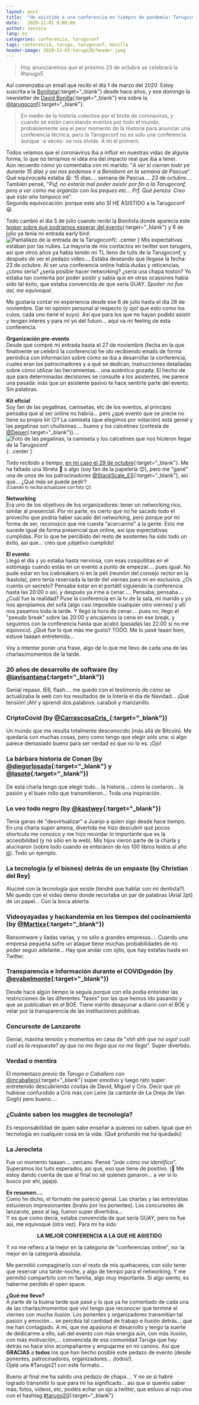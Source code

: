 ```yaml
---
layout: post
title:  "He asistido a una conferencia en tiempos de pandemia: Tarugoconf"
date:   2020-12-01 9:00:00
author: Jessica
lang: es
categories: conferencia, tarugoconf
tags: conferencia, tarugo, tarugoconf, bonilla
header-image: 2020-12-01-tarugo20/header.jpeg
---
```


> Hoy anunciaremos que el próximo 23 de octubre se celebrará la #tarugo5

Así comenzaba un email que recibí el día 1 de marzo del 2020. Estoy suscrita a la [Bonilista](https://www.bonillaware.com/tag/bonilista){:target="_blank"} desde hace años, y ese domingo la newsletter de [David Bonilla](https://twitter.com/david_bonilla){:target="_blank"} era sobre la [@tarugoconf](https://twitter.com/tarugoconf){:target="_blank"}.

> En medio de la histeria colectiva por el brote de coronavirus, y cuando se están cancelando eventos por todo el mundo, probablemente sea el peor momento de la Historia para anunciar una conferencia técnica, pero la Tarugoconf no es solo una conferencia aunque -a veces- se nos olvide. A mí el primero.

Todos veíamos que el coronavirus iba a influir en nuestras vidas de alguna forma, lo que no teníamos ni idea era del impacto real que iba a tener.  
Aún recuerdo cómo yo comentaba con mi marido: "_A ver si cierran todo ya durante 15 días y así nos podemos ir a Benidorm en la semana de Pascua_".  
Qué equivocada estaba 😩: 15 días.... semana de Pascua.... 23 de octubre....  
También pensé, "_Puf, no estaría mal poder asistir por fin a la Tarugoconf, pero a ver cómo me organizo con los peques etc... Prf. Qué pereza. Creo que este año tampoco iré_".  
Segunda equivocación: porque este año SÍ HE ASISTIDO a la Tarugoconf 😃.

Todo cambió el día 5 de julio cuando recibí la Bonilista donde aparecía este [_teaser_ sobre qué podríamos esperar del evento](https://vimeo.com/434728665){:target="_blank"} y 6 de julio ya tenía mi entrada early bird:
![Pantallazo de la entrada de la Tarugoconf](/assets/images/2020-12-01-tarugo20/entrada.png){: .center }
Mis expectativas estaban por las nubes. La mayoría de mis contactos en twitter son _tarugers_, así que otros años ya había tenido mi TL lleno de tuits de la Tarugoconf, y después de ver el pedazo video.... Estaba deseando que llegase la fecha: 23 de octubre. Al ser una conferencia online había dudas y reticencias, ¿cómo sería? ¿sería posible hacer networking? ¿sería una chapa tostón? Yo estaba tan contenta por poder asistir y sabía que en otras ocasiones había sido tal éxito, que estaba convencida de que sería GUAY. _Spoiler: no fue así, me equivoqué_.

Me gustaría contar mi experiencia desde ese 6 de julio hasta el día 28 de noviembre. Dar mi opinión personal al respecto (y ojo! que esto como los culos, cada uno tiene el suyo). Así que para los que no hayan podido asistir y tengan interés y para mi yo del futuro... aquí va mi feeling de esta conferencia.

**Organización pre-evento**   
Desde que compré mi entrada hasta el 27 de noviembre (fecha en la que finalmente se celebró la conferencia) he ido recibiendo emails de forma periódica con información sobre cómo se iba a desarrollar la conferencia, cuales eran los patrocinadores y a qué se dedican, instrucciones detalladas sobre cómo utilizar las herramientas... una auténtica gozada.
El hecho de que para determinadas decisiones se consulte a los asistentes, me parece una pasada: más que un asistente pasivo te hace sentirte parte del evento. Sin palabras.

**Kit oficial**  
Soy fan de las pegatinas, camisetas, etc de los eventos, al principio pensaba que al ser online no habría... pero ¿qué evento que se precie no tiene su propio kit 😏? La camiseta (que elegimos por votación) está genial y las pegatinas son chulísimas.... bueno y los calcetines (cortesía de [@Deiser](https://twitter.com/deiser){:target="_blank"}).... 
![Foto de las pegatinas, la camiseta y los calcetines que nos hicieron llegar de la Tarugoconf](/assets/images/2020-12-01-tarugo20/packTarugo.jpeg){: .center }

Todo recibido a tiempo, [en mi caso el 29 de octubre](https://twitter.com/jessi_aguado/status/1321765714181656577){:target="_blank"}. Me ha faltado una libreta 📗 o algo (soy fan de la papelería 😊), pero me "gané" una de unos de los patrocinadores [@StackScale_ES](https://twitter.com/StackScale_ES){:target="_blank"}, así que... ¿Qué más se puede pedir?  
<small>(Cuando lo reciba actualizaré con foto 😉)</small>

**Networking**  
Era uno de los objetivos de los organizadores: tener un networking rico, similar al presencial. Por mi parte, es cierto que no he sacado todo el provecho que podría haber sacado del networking, pero porque por mi forma de ser, reconozco que me cuesta "acercarme" a la gente. Esto me sucede igual de forma presencial que online, así que expectativas cumplidas. Por lo que he percibido del resto de asistentes ha sido todo un éxito, así que... creo que ¡objetivo cumplido!

**El evento**  
Llegó el día y yo estaba hasta nerviosa, con esas cosquillitas en el estómago cuando estás en un evento a punto de empezar.... pues igual. No pude estar en los icebreakers ni en la peli (reunión del consejo rector en la ikastola), pero tenía reservada la tarde del viernes para mí en exclusiva. 
¿Os cuento un secreto? Pensaba estar en el portátil siguiendo la conferencia hasta las 20:00 o así, y después ya irme a cenar..... Pensaba, pensaba.... ¿Cuál fue la realidad? Puse la conferencia en la tv de la sala, mi marido y yo nos apropiamos del sofá (algo casi imposible cualquier otro viernes) y allí nos pasamos toda la tarde. Y llegó la hora de cenar.... pues no, llego el "pseudo break" sobre las 20:00 y encajamos la cena en ese break, y seguimos con la conferencia hasta que acabó (pasadas las 22:00 si no me equivoco).
¿Qué fue lo que más me gusto? TODO. Me lo pasé taaan bien, estuve taaaan entretenida...

Voy a intentar poner una frase, algo de lo que me llevo de cada una de las charlas/momentos de la tarde.

### 20 años de desarrollo de software (by [@javisantana](https://twitter.com/javisantana){:target="_blank"})
Genial repaso. IE6, flash.... me quedo con el testimonio de cómo se actualizaba la web con los resultados de la lotería el día de Navidad... ¡Qué tensión! ¡Ah! y aprendí dos palabros: caraboli y manzanillo.

### CriptoCovid (by [@CarrascosaCris_](https://twitter.com/CarrascosaCris_){:target="_blank"})
Un mundo que me resulta totalmente desconocido (más allá de Bitcoin). Me quedaría con muchas cosas, pero como tengo que elegir sólo una: si algo parece demasiado bueno para ser verdad es que no lo es. ¡Ojo!

### La bárbara historia de Conan (by [@diegorlosada](https://twitter.com/diegorlosada){:target="_blank"} y [@lasote](https://twitter.com/lasote){:target="_blank"})  
De esta charla tengo que elegir todo... la historia... cómo la contaron... la pasión y el buen rollo que transmitieron... Toda una inspiración.

### Lo veo todo negro (by [@kastwey](https://twitter.com/kastwey){:target="_blank"})
Tenía ganas de "desvirtualizar" a Juanjo a quien sigo desde hace tiempo. En una charla super amena, divertida me hizo descubrir qué pocos shortcuts me conozco y me hizo recordar lo importante que es la accesibilidad (y no sólo en la web). Mis hijos vieron parte de la charla y alucinaron (sobre todo cuando se enteraron de los 100 libros leídos al año jjj). Todo un ejemplo.

### La tecnología (y el bisnes) detrás de un empaste (by Christian del Rey)
Aluciné con la tecnología que existe (tendré que hablar con mi dentista?). Me quedo con el video demo donde recortaba un par de palabras (Arial 2pt) de un papel... Con la boca abierta

### Videoyayadas y hackandemia en los tiempos del cocinamiento (by [@Martixx](https://twitter.com/Martixx){:target="_blank"})
Ransomware y liadas varias, y no sólo a grandes empresas.... Cuando una empresa pequeña sufre un ataque tiene muchas probabilidades de no poder seguir adelante... Hay que andar con ojito, que hay estafas hasta en Twitter.

### Transparencia e Información durante el COVIDgedón (by [@evabelmonte](https://twitter.com/evabelmonte){:target="_blank"})
Desde hace algún tiempo la seguía porque con ella podía entender las restricciones de las diferentes "fases" por las que hemos ido pasando y que se publicaban en el BOE. Tiene mérito desayunar a diario con el BOE y velar por la transparencia de las instituciones públicas. 

### Concursote de Lanzarote
Genial, máxima tensión y momentos en casa de "_shh shh que no oigo! cuál cuál es la respuesta? ay que no me llega que no me llega_". Super divertido.

### Verdad o mentira
El momentazo previo de _Tarugo o Caballero_ con [@mcaballero](https://twitter.com/mcaballero){:target="_blank"} super emotivo y luego rato super entretenido descubriendo cositas de David, Miguel y Cris. Decir que yo hubiese confundido a Cris más con Leire (la cantante de La Oreja de Van Gogh) pero bueno....

### ¿Cuánto saben los muggles de tecnología?  
Es responsabilidad de quien sabe enseñar a quienes no saben. Igual que en tecnología en cualquier cosa en la vida. (Qué profundo me ha quedado)

### La Jerocleta
Fue un momento taaaan.... cercano. Pensé "_jode cómo me identifico_". Superamos los tuits esperados, así que, eso que tiene de positivo. (🤔 Me estoy dando cuenta de que al final no sé quienes ganaron... a ver si lo busco por ahí, jajaja).

**En resumen....**  
Como he dicho, el formato me pareció genial. Las charlas y las entrevistas estuvieron impresionantes (bravo por los ponentes). Los concursotes de lanzarote, pese al lag, fueron super divertidos...  
Y es que como decía, estaba convencida de que sería GUAY, pero no fue así, me equivoqué (otra vez). Para mi ha sido 
<div align="center">
<p><strong>LA MEJOR CONFERENCIA A LA QUE HE ASISTIDO</strong></p>
</div>
Y no me refiero a la mejor en la categoría de "conferencias online", no: la mejor en la categoría absoluta.

Me permitió compaginarlo con el resto de mis quehaceres, con sólo tener que reservar una tarde-noche, y algo de tiempo para el networking. Y me permitió compartirlo con mi familia, algo muy importante. Si algo siento, es haberme perdido el open space.

**¿Qué me llevo?**  
A parte de la buena tarde que pasé y lo que ya he comentado de cada una de las charlas/momentos que viví tengo que reconocer que terminé el viernes con mucha ilusión. Los ponentes y organizadores transmitían tal pasión y emoción... se percibía tal cantidad de trabajo e ilusión detrás... que me han contagiado. A mí, que me apasiona el desarrollo y tengo la suerte de dedicarme a ello, salí del evento con más energía aún, con más ilusión, con más motivación,... convencida de esa comunidad Taruga que hay detrás no hace sino acompañarme y empujarme en mi camino.
Así que **GRACIAS** a **todos** los que han hecho posible este pedazo de evento (desde ponentes, patrocinadores, organizadores... ¡todos!).  
Ojalá una #Tarugo21 con este formato...


Bueno al final me ha salido una pedazo de chapa.... Y no se si habré logrado transmitir lo que para mi ha significado... así que si queréis saber más, fotos, videos, etc, podéis echar un ojo a twitter, que estuvo al rojo vivo con el hashtag [#tarugo20](https://twitter.com/search?q=%23tarugo20){:target="_blank"}

